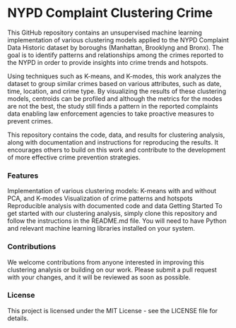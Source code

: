 # NYPD Complaint Clustering Crime
This GitHub repository contains an unsupervised machine learning implementation of various clustering models applied to the NYPD Complaint Data Historic dataset by boroughs (Manhattan, Brooklyng and Bronx). The goal is to identify patterns and relationships among the crimes reported to the NYPD in order to provide insights into crime trends and hotspots.

Using techniques such as K-means, and K-modes, this work analyzes the dataset to group similar crimes based on various attributes, such as date, time, location, and crime type. By visualizing the results of these clustering models, centroids can be profiled and although the metrics for the modes are not the best, the study still finds a pattern in the reported complaints data enabling law enforcement agencies to take proactive measures to prevent crimes.

This repository contains the code, data, and results for clustering analysis, along with documentation and instructions for reproducing the results. It encourages others to build on this work and contribute to the development of more effective crime prevention strategies.

### Features
Implementation of various clustering models: K-means with and without PCA, and K-modes
Visualization of crime patterns and hotspots
Reproducible analysis with documented code and data
Getting Started
To get started with our clustering analysis, simply clone this repository and follow the instructions in the README.md file. You will need to have Python and relevant machine learning libraries installed on your system.

### Contributions
We welcome contributions from anyone interested in improving this clustering analysis or building on our work. Please submit a pull request with your changes, and it will be reviewed as soon as possible.

### License
This project is licensed under the MIT License - see the LICENSE file for details.
